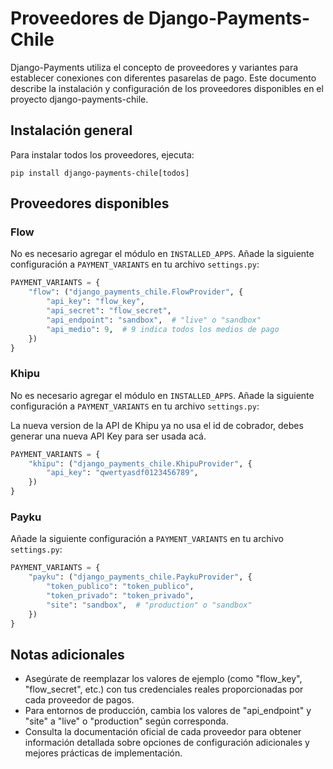 # Proveedores de Django-Payments-Chile

Django-Payments utiliza el concepto de proveedores y variantes para establecer conexiones con diferentes pasarelas de pago. Este documento describe la instalación y configuración de los proveedores disponibles en el proyecto django-payments-chile.

## Instalación general

Para instalar todos los proveedores, ejecuta:

```shell
pip install django-payments-chile[todos]
```

## Proveedores disponibles

### Flow

No es necesario agregar el módulo en `INSTALLED_APPS`. Añade la siguiente configuración a `PAYMENT_VARIANTS` en tu archivo `settings.py`:

```python
PAYMENT_VARIANTS = {
    "flow": ("django_payments_chile.FlowProvider", {
        "api_key": "flow_key",
        "api_secret": "flow_secret",
        "api_endpoint": "sandbox",  # "live" o "sandbox"
        "api_medio": 9,  # 9 indica todos los medios de pago
    })
}
```

### Khipu

No es necesario agregar el módulo en `INSTALLED_APPS`. Añade la siguiente configuración a `PAYMENT_VARIANTS` en tu archivo `settings.py`:

La nueva version de la API de Khipu ya no usa el id de cobrador, debes generar una nueva API Key para ser usada acá.

```python
PAYMENT_VARIANTS = {
    "khipu": ("django_payments_chile.KhipuProvider", {
        "api_key": "qwertyasdf0123456789",
    })
}
```

### Payku

Añade la siguiente configuración a `PAYMENT_VARIANTS` en tu archivo `settings.py`:

```python
PAYMENT_VARIANTS = {
    "payku": ("django_payments_chile.PaykuProvider", {
        "token_publico": "token_publico",
        "token_privado": "token_privado",
        "site": "sandbox",  # "production" o "sandbox"
    })
}
```

## Notas adicionales

- Asegúrate de reemplazar los valores de ejemplo (como "flow_key", "flow_secret", etc.) con tus credenciales reales proporcionadas por cada proveedor de pagos.
- Para entornos de producción, cambia los valores de "api_endpoint" y "site" a "live" o "production" según corresponda.
- Consulta la documentación oficial de cada proveedor para obtener información detallada sobre opciones de configuración adicionales y mejores prácticas de implementación.
